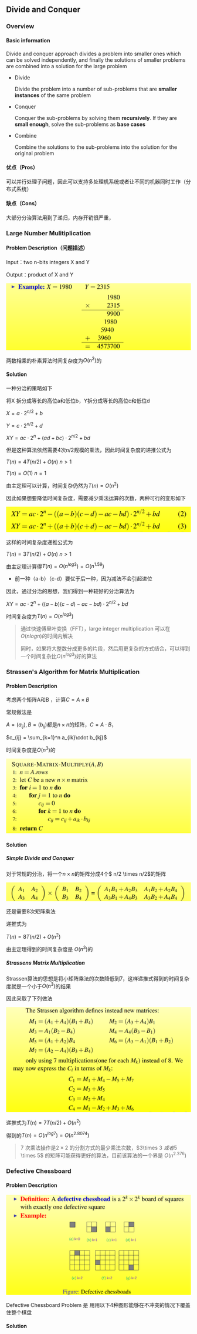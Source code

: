 ## Divide and Conquer

### Overview

#### Basic information

Divide and conquer approach divides a problem into smaller ones which can be solved independently, and finally the solutions of smaller problems are combined into a solution for the large problem

- Divide

  Divide the problem into a number of sub-problems that are **smaller instances** of the same problem

- Conquer

  Conquer the sub-problems by solving them **recursively**. If they are **small enough**, solve the sub-problems as **base cases**

- Combine

  Combine the solutions to the sub-problems into the solution for the original problem

#### 优点（Pros）

可以并行处理子问题，因此可以支持多处理机系统或者让不同的机器同时工作（分布式系统）

#### 缺点（Cons）

大部分分治算法用到了递归，内存开销很严重，

### Large Number Mulitiplication

#### Problem Description（问题描述）

Input：two  n-bits integers X and Y

Output：product of X and Y

![image-20231129203106565](./assets/image-20231129203106565.png)

两数相乘的朴素算法时间复杂度为$O(n^2)$的

#### Solution

一种分治的策略如下

将X 拆分成等长的高位a和低位b，Y拆分成等长的高位c和低位d

$X = a \cdot 2^{n/2} + b$

$Y = c \cdot 2^{n/2} + d$

$XY = ac \cdot 2^n + (ad+bc)\cdot2^{n/2} + bd$

但是这种算法依然需要4次$n/2$规模的乘法，因此时间复杂度的递推公式为

$T(n) = 4 T(n/2) + O(n)~n>1$

$T(n) = O(1)~n = 1$

由主定理可以计算，时间复杂仍然为$T(n) = O(n^2)$

因此如果想要降低时间复杂度，需要减少乘法运算的次数，两种可行的变形如下

![image-20231129203628356](./assets/image-20231129203628356.png)

这样的时间复杂度递推公式为

$T(n) = 3T(n/2) + O(n)~n>1$

由主定理计算得$T(n) = O(n^{log3}) = O(n^{1.59})$

- 前一种（a-b）（c-d）要优于后一种，因为减法不会引起进位

因此，通过分治的思想，我们得到一种较好的分治算法为

$XY = ac \cdot 2^n + ((a-b)(c-d)-ac-bd) \cdot 2^{n/2} + bd$

时间复杂度为$T(n) = O(n^{log3})$

>通过快速傅里叶变换（FFT），large integer multiplication 可以在$O(n log n)$的时间内解决
>
>同时，如果将大整数分成更多的片段，然后用更复杂的方式结合，可以得到一个时间复杂比$O(n^{log3})$好的算法



### Strassen's Algorithm for Matrix Multiplication

#### Problem Description

考虑两个矩阵A和B ，计算$C = A \times B$

常规做法是

$A = (a_{ij}), B = (b_{ij})$都是$n \times n$的矩阵，$C = A \cdot B$，

$c_{ij} = \sum_{k=1}^n a_{ik}\cdot b_{kj}$

时间复杂度是$O(n^3)$的

![image-20231129205556065](./assets/image-20231129205556065.png)

#### Solution

##### Simple Divide and Conquer

对于常规的分治，将一个$n \times n$的矩阵分成4个$ n/2 \times n/2$的矩阵

![image-20231129205758975](./assets/image-20231129205758975.png)

还是需要8次矩阵乘法

递推式为

$T(n) = 8 T(n/2) + O(n^2)$

由主定理得到的时间复杂度是 $O(n^3)$的

##### Strassens Matrix Multiplication

Strassen算法的思想是将小矩阵乘法的次数降低到7，这样递推式得到的时间复杂度就是一个小于$O(n^3)$的结果

因此采取了下列做法

![image-20231129210143092](./assets/image-20231129210143092.png)

递推式为$T(n) = 7 T(n/2) + O(n^2)$

得到的$T(n) = O(n^{log7}) = O(n^{2.8074})$

>7 次乘法操作是$2\times 2$ 的分割方式的最少乘法次数，$3\times 3 $或者$5 \times 5$ 的矩阵可能获得更好的算法，目前该算法的一个界是 $O(n ^{2.376})$

### Defective Chessboard

#### Problem Description

![image-20231129212015326](./assets/image-20231129212015326.png)

Defective Chessboard Problem 是 用用以下4种图形能够在不冲突的情况下覆盖住整个棋盘



#### Solution
